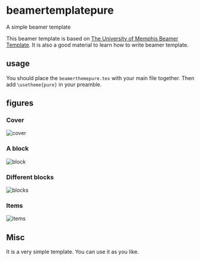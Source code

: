 # beamertemplatepure
A simple beamer template

This beamer template is based on [The University of Memphis Beamer Template](https://www.overleaf.com/latex/templates/the-university-of-memphis-beamer-template/mpdmwqhzmhdr). It is also a good material to learn how to write beamer template.

## usage
You should place the `beamerthemepure.tex` with your main file together. Then add
``
\usetheme{pure}
``
in your preamble.

## figures
### Cover
![cover](https://user-images.githubusercontent.com/37588487/234061905-57f9ca66-55ac-46e2-83b8-2c722ec7ed0a.png)
### A block
![block](https://user-images.githubusercontent.com/37588487/224881551-0d8f0080-12e3-4ad3-9e21-b7ccdd1352f7.png)
### Different blocks
![blocks](https://user-images.githubusercontent.com/37588487/234062275-f7beeade-90d0-4bb0-a558-8b9343bd7d1f.png)
### Items
![items](https://user-images.githubusercontent.com/37588487/234062467-9604fab7-a791-4bc8-8ce3-1db834c18007.png)



## Misc
It is a very simple template. You can use it as you like.


